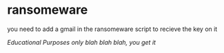 # ransomeware

you need to add a gmail in the ransomeware script to recieve the key on it


*Educational Purposes only blah blah blah, you get it*
